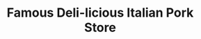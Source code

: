 ---
title: "Famous Deli-licious Italian Pork Store"
url: /middletown/famous-deli-licious-italian-pork-store/
shop: deli
---